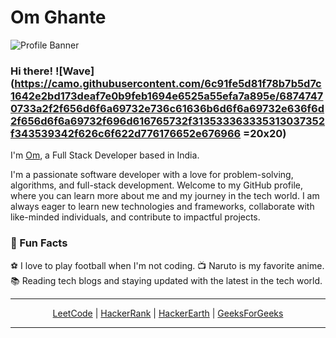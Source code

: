 # Om Ghante

![Profile Banner](https://via.placeholder.com/1000x200.png?text=Welcome+to+Om+Ghante's+GitHub+Profile)

### Hi there! ![Wave](https://camo.githubusercontent.com/6c91fe5d81f78b7b5d7c1642e2bd173deaf7e0b9feb1694e6525a55efa7a895e/68747470733a2f2f656d6f6a69732e736c61636b6d6f6a69732e636f6d2f656d6f6a69732f696d616765732f313533363335313037352f343539342f626c6f622d776176652e676966 =20x20)


I'm [Om](https://github.com/om-ghante), a Full Stack Developer based in India.

I'm a passionate software developer with a love for problem-solving, algorithms, and full-stack development. Welcome to my GitHub profile, where you can learn more about me and my journey in the tech world. I am always eager to learn new technologies and frameworks, collaborate with like-minded individuals, and contribute to impactful projects.

### 🌟 Fun Facts

⚽ I love to play football when I'm not coding.
📺 Naruto is my favorite anime.
📚 Reading tech blogs and staying updated with the latest in the tech world.

---

<div align="center">
  <a href="https://leetcode.com">LeetCode</a> |
  <a href="https://hackerrank.com">HackerRank</a> |
  <a href="https://hackerearth.com">HackerEarth</a> |
  <a href="https://geeksforgeeks.org">GeeksForGeeks</a>
</div>

---
